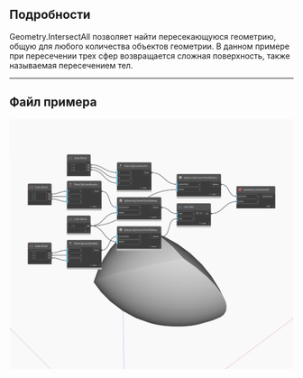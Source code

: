 ## Подробности
Geometry.IntersectAll позволяет найти пересекающуюся геометрию, общую для любого количества объектов геометрии. В данном примере при пересечении трех сфер возвращается сложная поверхность, также называемая пересечением тел.
___
## Файл примера

![IntersectAll](./Autodesk.DesignScript.Geometry.Geometry.IntersectAll_img.jpg)


